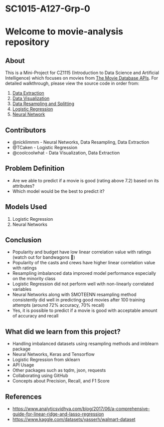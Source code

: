 # SC1015-A127-Grp-0

# Welcome to movie-analysis repository

## About

This is a Mini-Project for CZ1115 (Introduction to Data Science and Artificial Intelligence) which focuses on movies from [The Movie Database APIs](https://developers.themoviedb.org/3/getting-started). For detailed walkthrough, please view the source code in order from:

1. [Data Extraction](https://github.com/nicklimmm/movie-analysis/blob/main/data-extraction.ipynb)
2. [Data Visualization](https://github.com/nicklimmm/movie-analysis/blob/main/data-visualization.ipynb)
3. [Data Resampling and Splitting](https://github.com/nicklimmm/movie-analysis/blob/main/data-resampling-and-splitting.ipynb)
4. [Logistic Regression](https://github.com/nicklimmm/movie-analysis/blob/main/logistic-regression.ipynb)
5. [Neural Network](https://github.com/nicklimmm/movie-analysis/blob/main/neural-network.ipynb)
  
## Contributors

- @nicklimmm - Neural Networks, Data Resampling, Data Extraction
- @TCaken - Logistic Regression
- @coolcoolwhat - Data Visualization, Data Extraction

## Problem Definition

- Are we able to predict if a movie is good (rating above 7.2) based on its attributes?
- Which model would be the best to predict it?

## Models Used

1. Logistic Regression
2. Neural Networks

## Conclusion

- Popularity and budget have low linear correlation value with ratings (watch out for bandwagons 🤣)
- Popularity of the casts and crews have higher linear correlation value with ratings
- Resampling imbalanced data improved model performance especially on the minority class
- Logistic Regression did not perform well with non-linearly correlated variables
- Neural Networks along with SMOTEENN resampling method consistently did well in predicting good movies after 100 training attempts (around 72% accuracy, 70% recall)
- Yes, it is possible to predict if a movie is good with acceptable amount of accuracy and recall

## What did we learn from this project?

- Handling imbalanced datasets using resampling methods and imblearn package
- Neural Networks, Keras and Tensorflow
- Logistic Regression from sklearn
- API Usage
- Other packages such as tqdm, json, requests
- Collaborating using GitHub
- Concepts about Precision, Recall, and F1 Score

## References

- <https://www.analyticsvidhya.com/blog/2017/06/a-comprehensive-guide-for-linear-ridge-and-lasso-regression>
- <https://www.kaggle.com/datasets/yasserh/walmart-dataset>

